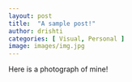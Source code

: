 ```yaml
---
layout: post
title:  "A sample post!"
author: drishti
categories: [ Visual, Personal ]
image: images/img.jpg
---
```


Here is a photograph of mine!
